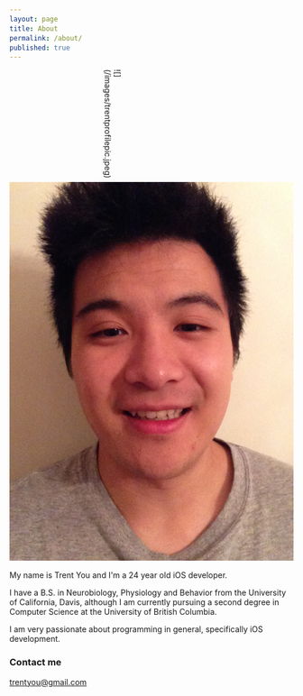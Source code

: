```yaml
---
layout: page
title: About
permalink: /about/
published: true
---
```



<div style="text-align:left; height:200px; width:200px; ms-transform: rotate(90deg); -webkit-transform: rotate(90deg); transform: rotate(90deg); border-radius:25px" markdown="1"> 
![](/images/trentprofilepic.jpeg)
</div>

<img src="http://github.com/trentyou/trentyou.github.io/blob/master/images/trentprofilepic.jpeg" style="200px; 200px">

My name is Trent You and I'm a 24 year old iOS developer.

I have a B.S. in Neurobiology, Physiology and Behavior from the University of California, Davis, although I am currently pursuing a second degree in Computer Science at the University of British Columbia. 

I am very passionate about programming in general, specifically iOS development. 


### Contact me

[trentyou@gmail.com](mailto:trentyou@gmail.com)

